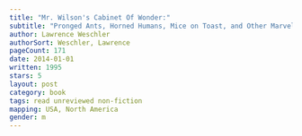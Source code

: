 ```yaml
---
title: "Mr. Wilson's Cabinet Of Wonder:"
subtitle: "Pronged Ants, Horned Humans, Mice on Toast, and Other Marvels of Jurassic Technology"
author: Lawrence Weschler
authorSort: Weschler, Lawrence
pageCount: 171
date: 2014-01-01
written: 1995
stars: 5
layout: post
category: book
tags: read unreviewed non-fiction
mapping: USA, North America
gender: m
---
```

